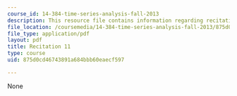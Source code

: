 ```yaml
---
course_id: 14-384-time-series-analysis-fall-2013
description: This resource file contains information regarding recitation 11.
file_location: /coursemedia/14-384-time-series-analysis-fall-2013/875d0cd46743891a684bbb60eaecf597_MIT14_384F13_rec11.pdf
file_type: application/pdf
layout: pdf
title: Recitation 11
type: course
uid: 875d0cd46743891a684bbb60eaecf597

---
```

None